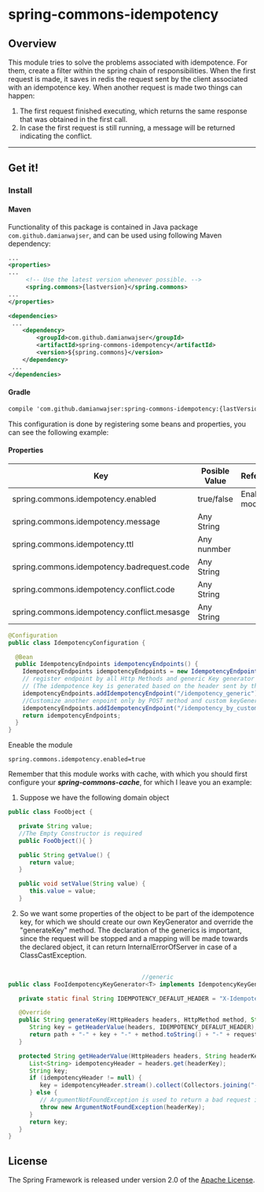 # spring-commons-idempotency
## Overview
This module tries to solve the problems associated with idempotence. For them, create a filter within the spring chain of responsibilities. When the first request is made, it saves in redis the request sent by the client associated with an idempotence key. When another request is made two things can happen:
 1. The first request finished executing, which returns the same response that was obtained in the first call.
 2. In case the first request is still running, a message will be returned indicating the conflict.
-----
## Get it!
### Install
#### Maven
Functionality of this package is contained in Java package `com.github.damianwajser`, and can be used using following Maven dependency:

```xml
...
<properties>
...
     <!-- Use the latest version whenever possible. -->
     <spring.commons>{lastversion}</spring.commons>
...
</properties>

<dependencies>
 ...
    <dependency>
        <groupId>com.github.damianwajser</groupId>
        <artifactId>spring-commons-idempotency</artifactId>
        <version>${spring.commons}</version>
    </dependency>
 ...
</dependencies>
 ```
 #### Gradle
 ```xml
 compile 'com.github.damianwajser:spring-commons-idempotency:{lastVersion}'
 ```

This configuration is done by registering some beans and properties, you can see the following example:

#### Properties
| Key | Posible Value | Reference | Default Value
|--|--|--|--
spring.commons.idempotency.enabled | true/false | Enable the module | false
spring.commons.idempotency.message | Any String | |
spring.commons.idempotency.ttl | Any nunmber ||
spring.commons.idempotency.badrequest.code| Any String | | 400
spring.commons.idempotency.conflict.code| Any String | | 409
spring.commons.idempotency.conflict.mesasge| Any String | |idempotency key is bussy
```java
@Configuration
public class IdempotencyConfiguration {

  @Bean
  public IdempotencyEndpoints idempotencyEndpoints() {
    IdempotencyEndpoints idempotencyEndpoints = new IdempotencyEndpoints();
    // register endpoint by all Http Methods and generic Key generator
    // (The idempotence key is generated based on the header sent by the client, X-Idempotency-Key)
    idempotencyEndpoints.addIdempotencyEndpoint("/idempotency_generic");
    //Customize another enpoint only by POST method and custom keyGenerator
    idempotencyEndpoints.addIdempotencyEndpoint("/idempotency_by_custom", new FooIdempotencyKeyGenerator(), HttpMethod.POST);
    return idempotencyEndpoints;
  }
}
```
Eneable the module
```properties
spring.commons.idempotency.enabled=true
```

Remember that this module works with cache, with which you should first configure your ***spring-commons-cache***, for which I leave you an example:

1. Suppose we have the following domain object
```java
public class FooObject {

   private String value;
   //The Empty Constructor is required
   public FooObject(){ }

   public String getValue() {
      return value;
   }

   public void setValue(String value) {
      this.value = value;
   }
```
2. So we want some properties of the object to be part of the idempotence key, for which we should create our own KeyGenerator  and override the "generateKey" method. The declaration of the generics is important, since the request will be stopped and a mapping will be made towards the declared object, it can return InternalErrorOfServer in case of a ClassCastException.

```java
                                                                           //very important
									  //generic
public class FooIdempotencyKeyGenerator<T> implements IdempotencyKeyGenerator<FooObject> {

   private static final String IDEMPOTENCY_DEFALUT_HEADER = "X-Idempotency-Key";

   @Override
   public String generateKey(HttpHeaders headers, HttpMethod method, String path, FooObject request) {
      String key = getHeaderValue(headers, IDEMPOTENCY_DEFALUT_HEADER);
      return path + "-" + key + "-" + method.toString() + "-" + request.getValue();
   }

   protected String getHeaderValue(HttpHeaders headers, String headerKey) {
      List<String> idempotencyHeader = headers.get(headerKey);
      String key;
      if (idempotencyHeader != null) {
         key = idempotencyHeader.stream().collect(Collectors.joining("-"));
      } else {
         // ArgumentNotFoundException is used to return a bad request indicating that the field is mandatory
         throw new ArgumentNotFoundException(headerKey);
      }
      return key;
   }
}
```
## License
The Spring Framework is released under version 2.0 of the [Apache License](http://www.apache.org/licenses/LICENSE-2.0).
